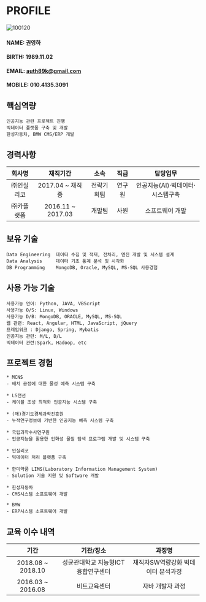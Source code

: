 # PROFILE
![100120](https://user-images.githubusercontent.com/49545717/56680155-aad19180-6701-11e9-880c-1396455f856c.jpg)
#### NAME: 권영하
#### BIRTH: 1989.11.02
#### EMAIL: auth89k@gmail.com
#### MOBILE: 010.4135.3091

## 핵심역량
```
인공지능 관련 프로젝트 진행
빅데이터 플랫폼 구축 및 개발
한성자동차, BMW CMS/ERP 개발
```

## 경력사항
|**회사명**|**재직기간**|**소속**|**직급**|**담당업무**|
|:--------:|:--------:|:--------:|:--------:|:--------:|
| ㈜인실리코 | 2017.04 ~ 재직중 | 전략기획팀 | 연구원 | 인공지능(AI)·빅데이터·시스템구축 |
| ㈜카플랫폼 | 2016.11 ~ 2017.03 | 개발팀 | 사원 | 소프트웨어 개발 |

## 보유 기술
```
Data Engineering  데이터 수집 및 적재, 전처리, 엔진 개발 및 시스템 설계
Data Analysis     데이터 기초 통계 분석 및 시각화
DB Programming	  MongoDB, Oracle, MySQL, MS-SQL 사용경험
```

## 사용 가능 기술
```
사용가능 언어: Python, JAVA, VBScript
사용가능 O/S: Linux, Windows
사용가능 D/B: MongoDB, ORACLE, MySQL, MS-SQL
웹 관련: React, Angular, HTML, JavaScript, jQuery
프레임워크 : Django, Spring, Mybatis
인공지능 관련: M/L, D/L
빅데이터 관련:Spark, Hadoop, etc
```

## 프로젝트 경험
```
* MCNS
- 배치 공정에 대한 물성 예측 시스템 구축

* LS전선
- 케이블 조성 최적화 인공지능 시스템 구축

* (재)경기도경제과학진흥원
- 누적연구정보에 기반한 인공지능 예측 시스템 구축

* 국립과학수사연구원
- 인공지능을 활용한 인화성 물질 탐색 프로그램 개발 및 시스템 구축

* 인실리코
- 빅데이터 처리 플랫폼 구축 

* 한미약품 LIMS(Laboratory Information Management System)
- Solution 기술 지원 및 Software 개발

* 한성자동차
- CMS시스템 소프트웨어 개발

* BMW
- ERP시스템 소프트웨어 개발
```

## 교육 이수 내역
|**기간**|**기관/장소**|**과정명**|
|:--------:|:--------:|:--------:|
| 2018.08 ~ 2018.10 | 성균관대학교 지능형ICT융합연구센터 | 재직자SW역량강화 빅데이터 분석과정 |
| 2016.03 ~ 2016.08 | 비트교육센터 | 자바 개발자 과정 |
